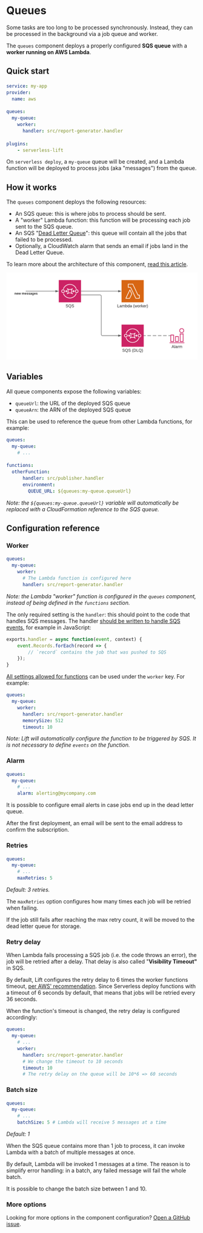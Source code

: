 # Queues

Some tasks are too long to be processed synchronously. Instead, they can be processed in the background via a job queue and worker.

The `queues` component deploys a properly configured **SQS queue** with a **worker running on AWS Lambda**.

## Quick start

```yaml
service: my-app
provider:
  name: aws

queues:
  my-queue:
    worker:
      handler: src/report-generator.handler

plugins:
    - serverless-lift
```

On `serverless deploy`, a `my-queue` queue will be created, and a Lambda function will be deployed to process jobs (aka "messages") from the queue.

## How it works

The `queues` component deploys the following resources:

- An SQS queue: this is where jobs to process should be sent.
- A "worker" Lambda function: this function will be processing each job sent to the SQS queue.
- An SQS "[Dead Letter Queue](https://docs.aws.amazon.com/AWSSimpleQueueService/latest/SQSDeveloperGuide/sqs-dead-letter-queues.html)": this queue will contain all the jobs that failed to be processed.
- Optionally, a CloudWatch alarm that sends an email if jobs land in the Dead Letter Queue.

To learn more about the architecture of this component, [read this article](https://medium.com/serverless-transformation/serverless-queues-and-workers-designing-lift-d870afdba867).

![](queues.png)

## Variables

All queue components expose the following variables:

- `queueUrl`: the URL of the deployed SQS queue
- `queueArn`: the ARN of the deployed SQS queue

This can be used to reference the queue from other Lambda functions, for example:

```yaml
queues:
  my-queue:
    # ...

functions:
  otherFunction:
      handler: src/publisher.handler
      environment:
        QUEUE_URL: ${queues:my-queue.queueUrl}
```

_Note: the `${queues:my-queue.queueUrl}` variable will automatically be replaced with a CloudFormation reference to the SQS queue._

## Configuration reference

### Worker

```yaml
queues:
  my-queue:
    worker:
      # The Lambda function is configured here
      handler: src/report-generator.handler
```

_Note: the Lambda "worker" function is configured in the `queues` component, instead of being defined in the `functions` section._

The only required setting is the `handler`: this should point to the code that handles SQS messages. The handler [should be written to handle SQS events](https://docs.aws.amazon.com/lambda/latest/dg/with-sqs.html), for example in JavaScript:

```js
exports.handler = async function(event, context) {
    event.Records.forEach(record => {
        // `record` contains the job that was pushed to SQS
    });
}
```

[All settings allowed for functions](https://www.serverless.com/framework/docs/providers/aws/guide/functions/) can be used under the `worker` key. For example:

```yaml
queues:
  my-queue:
    worker:
      handler: src/report-generator.handler
      memorySize: 512
      timeout: 10
```

_Note: Lift will automatically configure the function to be triggered by SQS. It is not necessary to define `events` on the function._

### Alarm

```yaml
queues:
  my-queue:
    # ...
    alarm: alerting@mycompany.com
```

It is possible to configure email alerts in case jobs end up in the dead letter queue.

After the first deployment, an email will be sent to the email address to confirm the subscription.

### Retries

```yaml
queues:
  my-queue:
    # ...
    maxRetries: 5
```

*Default: 3 retries.*

The `maxRetries` option configures how many times each job will be retried when failing.

If the job still fails after reaching the max retry count, it will be moved to the dead letter queue for storage.

### Retry delay

When Lambda fails processing a SQS job (i.e. the code throws an error), the job will be retried after a delay. That delay is also called "**Visibility Timeout"** in SQS.

By default, Lift configures the retry delay to 6 times the worker functions timeout, [per AWS' recommendation](https://docs.aws.amazon.com/lambda/latest/dg/with-sqs.html#events-sqs-queueconfig). Since Serverless deploy functions with a timeout of 6 seconds by default, that means that jobs will be retried every 36 seconds.

When the function's timeout is changed, the retry delay is configured accordingly:

```yaml
queues:
  my-queue:
    # ...
    worker:
      handler: src/report-generator.handler
      # We change the timeout to 10 seconds
      timeout: 10
      # The retry delay on the queue will be 10*6 => 60 seconds
```

### Batch size

```yaml
queues:
  my-queue:
    # ...
    batchSize: 5 # Lambda will receive 5 messages at a time
```

*Default: 1*

When the SQS queue contains more than 1 job to process, it can invoke Lambda with a batch of multiple messages at once.

By default, Lambda will be invoked 1 messages at a time. The reason is to simplify error handling: in a batch, any failed message will fail the whole batch.

It is possible to change the batch size between 1 and 10.

### More options

Looking for more options in the component configuration? [Open a GitHub issue](https://github.com/getlift/lift/issues/new).
